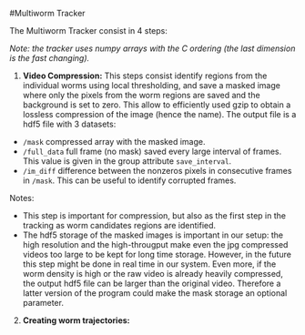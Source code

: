 #Multiworm Tracker

The Multiworm Tracker consist in 4 steps:

*Note: the tracker uses numpy arrays with the C ordering (the last dimension is the fast changing).*

1. **Video Compression:** This steps consist identify regions from the individual worms using local thresholding, and save a masked image where only the pixels from the worm regions are saved and the background is set to zero. This allow to efficiently used gzip to obtain a lossless compression of the image (hence the name). The output file is a hdf5 file with 3 datasets:
  - `/mask` compressed array with the masked image.
  - `/full_data` full frame (no mask) saved every large interval of frames. This value is given in the group attribute `save_interval`.
  - `/im_diff` difference between the nonzeros pixels in consecutive frames in `/mask`. This can be useful to identify corrupted frames.

Notes:
- This step is important for compression, but also as the first step in the tracking as worm candidates regions are identified.
- The hdf5 storage of the masked images is important in our setup: the high resolution and the high-througput make even the jpg compressed videos too large to be kept for long time storage. However, in the future this step might be done in real time in our system. Even more, if the worm density is high or the raw video is already heavily compressed, the output hdf5 file can be larger than the original video. Therefore a latter version of the program could make the mask storage an optional parameter.


2. **Creating worm trajectories:** 
